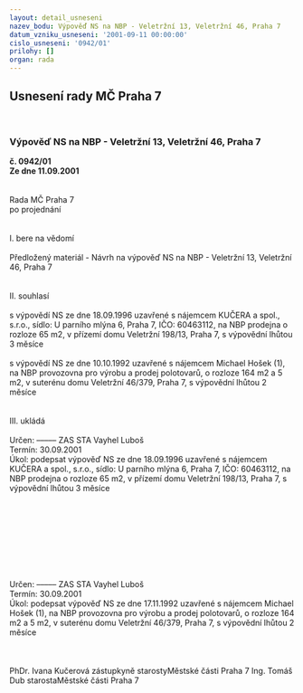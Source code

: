 ```yaml
---
layout: detail_usneseni
nazev_bodu: Výpověď NS na NBP - Veletržní 13, Veletržní 46, Praha 7
datum_vzniku_usneseni: '2001-09-11 00:00:00'
cislo_usneseni: '0942/01'
prilohy: []
organ: rada
---
```

<div id="ucUsn_pList" class="usn">
	<span><h2>Usnesení rady MČ Praha 7 </h2>
<br></span><div class="standBody">
<span><h3>Výpověď NS na NBP - Veletržní 13, Veletržní 46, Praha 7</h3></span><div class="center">
		<strong>č. 0942/01</strong><br>
	</div>
<div class="center">
		<strong>Ze dne 11.09.2001</strong><br><br>
	</div>
<br>Rada MČ Praha 7<br>po projednání<br><br><br>I.	bere na vědomí<br><br> Předložený materiál - Návrh na výpověď NS na NBP - Veletržní 13, Veletržní 46, Praha 7<br><br><br>II.	souhlasí <br><br>s výpovědí NS ze dne 18.09.1996 uzavřené s nájemcem KUČERA a spol., s.r.o., sídlo: U parního mlýna 6, Praha 7, IČO: 60463112, na NBP prodejna o rozloze 65 m2, v přízemí domu Veletržní 198/13, Praha 7, s výpovědní lhůtou 3 měsíce<br><br>s výpovědí NS ze dne 10.10.1992 uzavřené s nájemcem Michael Hošek (1), na NBP provozovna pro výrobu a prodej polotovarů, o rozloze 164 m2 a 5 m2, v suterénu domu Veletržní 46/379, Praha 7, s výpovědní lhůtou 2 měsíce<br><br><br>III.	ukládá <br><br> Určen:	–––––	ZAS STA Vayhel Luboš<br>Termín: 30.09.2001<br>Úkol:	podepsat výpověď NS ze dne 18.09.1996 uzavřené s nájemcem KUČERA a spol., s.r.o., sídlo: U parního mlýna 6, Praha 7, IČO: 60463112, na NBP prodejna o rozloze 65 m2, v přízemí domu Veletržní 198/13, Praha 7, s výpovědní lhůtou 3 měsíce<br> <br><br><br><br><br><br><br><br><br> Určen:	–––––	ZAS STA Vayhel Luboš<br>Termín: 30.09.2001<br>Úkol:	podepsat výpověď NS ze dne 17.11.1992 uzavřené s nájemcem Michael Hošek (1), na NBP provozovna pro výrobu a prodej polotovarů, o rozloze 164 m2 a 5 m2, v suterénu domu Veletržní 46/379, Praha 7, s výpovědní lhůtou 2 měsíce<br>           <br><br> 	<br>PhDr. Ivana Kučerová zástupkyně starostyMěstské části Praha 7	Ing. Tomáš Dub starostaMěstské části Praha 7<br>	<br><br>
</div>
</div>